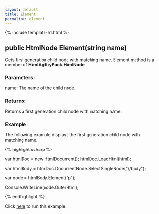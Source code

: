 ```yaml
---
layout: default
title: Element
permalink: element
---
```


{% include template-h1.html %}

## public HtmlNode Element(string name)

Gets first generation child node with matching name. Element method is a member of **HtmlAgilityPack.HtmlNode**

### Parameters:

name: The name of the child node.

### Returns:

Returns a first generation child node with matching name.

### Example

The following example displays the first generation child node with matching name.

{% highlight csharp %}

var htmlDoc = new HtmlDocument();
htmlDoc.LoadHtml(html);

var htmlBody = htmlDoc.DocumentNode.SelectSingleNode("//body");

var node = htmlBody.Element("p");

Console.WriteLine(node.OuterHtml);

{% endhighlight %}

Click [here](https://dotnetfiddle.net/MhyWsN) to run this example.
